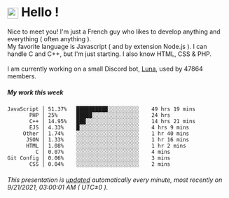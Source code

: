 # <img src="https://64.media.tumblr.com/a77fe63f35eafbe14be38765babf1cb2/ec4eb63d77592970-8f/s1280x1920/cb3343c17d8b4e6010ca747520d078d3dba9ac25.gif" style="vertical-align:middle" width="25px"> Hello !
Nice to meet you! I'm just a French guy who likes to develop anything and everything ( often anything ). <br/>My favorite language is Javascript ( and by extension Node.js ). I can handle C and C++, but I'm just starting. I also know HTML, CSS & PHP.<br/><br/>
I am currently working on a small Discord bot, [Luna](https://github.com/Asgarrrr/Luna), used by 47864 members.<br/>
##### My work this week<br/>
```
JavaScript │ 51.37%   ██████████░░░░░░░░░░    49 hrs 19 mins
       PHP │ 25%      █████░░░░░░░░░░░░░░░    24 hrs
       C++ │ 14.95%   ███░░░░░░░░░░░░░░░░░    14 hrs 21 mins
       EJS │ 4.33%    █░░░░░░░░░░░░░░░░░░░    4 hrs 9 mins
     Other │ 1.74%    ░░░░░░░░░░░░░░░░░░░░    1 hr 40 mins
      JSON │ 1.33%    ░░░░░░░░░░░░░░░░░░░░    1 hr 16 mins
      HTML │ 1.08%    ░░░░░░░░░░░░░░░░░░░░    1 hr 2 mins
         C │ 0.07%    ░░░░░░░░░░░░░░░░░░░░    4 mins
Git Config │ 0.06%    ░░░░░░░░░░░░░░░░░░░░    3 mins
       CSS │ 0.04%    ░░░░░░░░░░░░░░░░░░░░    2 mins
```
###### This presentation is [updated](https://github.com/Asgarrrr) automatically every minute, most recently on 9/21/2021, 03:00:01 AM ( UTC±0 ).